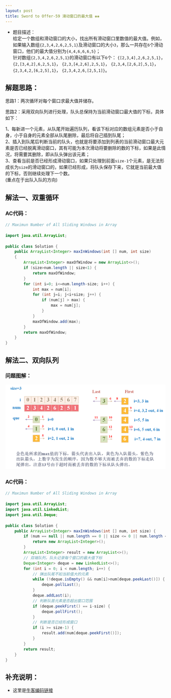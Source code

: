 ```yaml
---
layout: post
title: Sword to Offer-59 滑动窗口的最大值 ❀❀
---
```


* 题目描述：  
给定一个数组和滑动窗口的大小，找出所有滑动窗口里数值的最大值。例如，如果输入数组`{2,3,4,2,6,2,5,1}`及滑动窗口的大小`3`，那么一共存在`6`个滑动窗口，他们的最大值分别为`{4,4,6,6,6,5}`；   
针对数组`{2,3,4,2,6,2,5,1}`的滑动窗口有以下`6`个： `{[2,3,4],2,6,2,5,1}`， `{2,[3,4,2],6,2,5,1}`， `{2,3,[4,2,6],2,5,1}`， `{2,3,4,[2,6,2],5,1}`， `{2,3,4,2,[6,2,5],1}`， `{2,3,4,2,6,[2,5,1]}`。

## 解题思路：

思路1：两次循环对每个窗口求最大值并储存。  

思路2：采用双向队列进行处理，队头总保持为当前滑动窗口最大值的下标，具体如下：  

1、每新进一个元素，从队尾开始遍历队列，看该下标对应的数组元素是否小于自身，小于自身的元素全部从队尾删除，最后将自己插到队尾；  
2、插入到队尾后判断当前的队头，也就是将要添加到列表的当前滑动窗口最大元素是否已经脱离滑动窗口，其有可能为本次滑动将要删除的数的下标，如果是此情况，将需要其删除，即从队头弹出该元素；  
3、查看当前是否已经形成滑动窗口，如果只处理到前面`size-1`个元素，是无法形成长为`size`的滑动窗口的，如果已经形成，将队头保存下来，它就是当前最大值的下标，否则继续处理下一个数。   
(重点在于出队入队的方向)  

## 解法一、双重循环

### AC代码：

```java
// Maximun Number of All Sliding Windows in Array

import java.util.ArrayList;

public class Solution {
    public ArrayList<Integer> maxInWindows(int [] num, int size)
    {
        ArrayList<Integer> maxOfWindow = new ArrayList<>();
        if (size>num.length || size<1) {
            return maxOfWindow;
        }
        for (int i=0; i<=num.length-size; i++) {
            int max = num[i];
            for (int j=i; j<i+size; j++) {
                if (num[j] > max) {
                    max = num[j];
                }
            }
            maxOfWindow.add(max);
        }
        return maxOfWindow;
    }
}

```

## 解法二、双向队列

### 问题图解：

<center>
    <img src="/assets/img/blog/sword-offer-59.png">
</center>

### AC代码：

```java
// Maximun Number of All Sliding Windows in Array

import java.util.ArrayList;
import java.util.LinkedList;
import java.util.Deque;

public class Solution {
    public ArrayList<Integer> maxInWindows(int [] num, int size) {
        if (num == null || num.length == 0 || size <= 0 || num.length < size) {
            return new ArrayList<Integer>();
        }
        ArrayList<Integer> result = new ArrayList<>();
        // 双端队列，队头记录每个窗口的最大值下标
        Deque<Integer> deque = new LinkedList<>();
        for (int i = 0; i < num.length; i++) {
            // 弹出队尾不如当前值大的元素
            while (!deque.isEmpty() && num[i]>num[deque.peekLast()]) {
                deque.pollLast();
            }
            deque.addLast(i);
            // 判断队首元素是否超出窗口范围
            if (deque.peekFirst() == i-size) {
                deque.pollFirst();
            }
            // 判断是否已经形成窗口
            if (i >= size-1) {
                result.add(num[deque.peekFirst()]);
            }
        }
        return result;
    }
}
```


## 补充说明： 

* 这里是[牛客编码链接](https://www.nowcoder.com/practice/1624bc35a45c42c0bc17d17fa0cba788?tpId=13&&tqId=11217&rp=1&ru=/ta/coding-interviews&qru=/ta/coding-interviews/question-ranking)